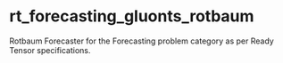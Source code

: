 # rt_forecasting_gluonts_rotbaum
Rotbaum Forecaster for the Forecasting problem category as per Ready Tensor specifications.
